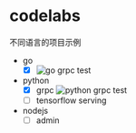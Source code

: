 # codelabs
不同语言的项目示例
- go
    - [x] ![go grpc test](https://github.com/iminders/codelabs/workflows/go%20grpc%20test/badge.svg)
- python
    - [x] grpc ![python grpc test](https://github.com/iminders/codelabs/workflows/python%20grpc%20test/badge.svg)
    - [ ] tensorflow serving
- nodejs
    - [ ] admin
